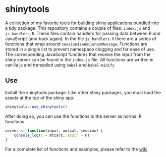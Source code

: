 # shinytools

A collection of my favorite tools for building shiny applications bundled into a tidy package. This repository contains a couple of files: `index.js` and `js_handlers.R`. These files contain handlers for passing data between R and JavaScript (and back again). In the file `js_handlers.R` there are a series of functions that wrap around `session$sendCustomMessage`. Functions are stored in a single list to prevent namespace clogging and for ease of use. The corresponding JavaScript functions that receive the input from the shiny server can be found in the `index.js` file. All functions are written in vanilla js and transpiled using `babel` and `babel-minify`

## Use

Install the shinytools package. Like other shiny packages, you must load the assets at the top of the shiny app.

```r
shinytools::use_shinytools()
```

After doing so, you can use the functions in the server as normal R functions

```r
server <- function(input, output, session) {
    console_log(x = mtcars, asDir = F)
}
```

For a complete list of functions and examples, please refer to the [wiki](https://github.com/davidruvolo51/shinytools/wiki).